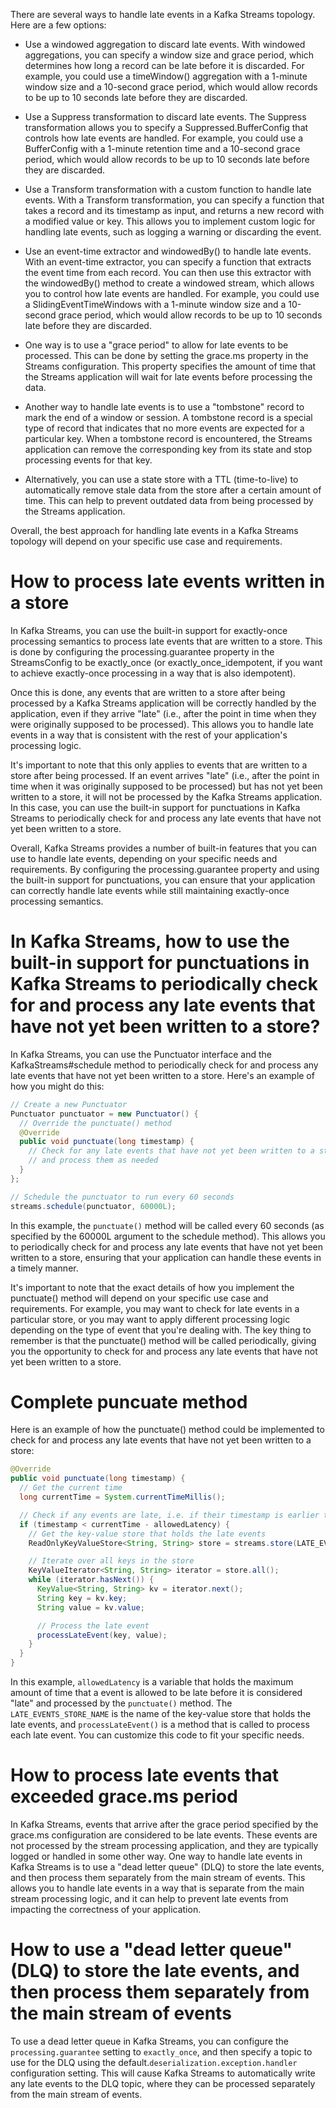 There are several ways to handle late events in a Kafka Streams topology. Here are a few options:

- Use a windowed aggregation to discard late events. With windowed aggregations, you can specify a window size and grace period, which determines how long a record can be late before it is discarded. For example, you could use a timeWindow() aggregation with a 1-minute window size and a 10-second grace period, which would allow records to be up to 10 seconds late before they are discarded.

- Use a Suppress transformation to discard late events. The Suppress transformation allows you to specify a Suppressed.BufferConfig that controls how late events are handled. For example, you could use a BufferConfig with a 1-minute retention time and a 10-second grace period, which would allow records to be up to 10 seconds late before they are discarded.

- Use a Transform transformation with a custom function to handle late events. With a Transform transformation, you can specify a function that takes a record and its timestamp as input, and returns a new record with a modified value or key. This allows you to implement custom logic for handling late events, such as logging a warning or discarding the event.

- Use an event-time extractor and windowedBy() to handle late events. With an event-time extractor, you can specify a function that extracts the event time from each record. You can then use this extractor with the windowedBy() method to create a windowed stream, which allows you to control how late events are handled. For example, you could use a SlidingEventTimeWindows with a 1-minute window size and a 10-second grace period, which would allow records to be up to 10 seconds late before they are discarded.

- One way is to use a "grace period" to allow for late events to be processed. This can be done by setting the grace.ms property in the Streams configuration. This property specifies the amount of time that the Streams application will wait for late events before processing the data.

- Another way to handle late events is to use a "tombstone" record to mark the end of a window or session. A tombstone record is a special type of record that indicates that no more events are expected for a particular key. When a tombstone record is encountered, the Streams application can remove the corresponding key from its state and stop processing events for that key.

- Alternatively, you can use a state store with a TTL (time-to-live) to automatically remove stale data from the store after a certain amount of time. This can help to prevent outdated data from being processed by the Streams application.

Overall, the best approach for handling late events in a Kafka Streams topology will depend on your specific use case and requirements.



# How to process late events written in a store

In Kafka Streams, you can use the built-in support for exactly-once processing semantics to process late events that are written to a store. This is done by configuring the processing.guarantee property in the StreamsConfig to be exactly_once (or exactly_once_idempotent, if you want to achieve exactly-once processing in a way that is also idempotent).

Once this is done, any events that are written to a store after being processed by a Kafka Streams application will be correctly handled by the application, even if they arrive "late" (i.e., after the point in time when they were originally supposed to be processed). This allows you to handle late events in a way that is consistent with the rest of your application's processing logic.

It's important to note that this only applies to events that are written to a store after being processed. If an event arrives "late" (i.e., after the point in time when it was originally supposed to be processed) but has not yet been written to a store, it will not be processed by the Kafka Streams application. In this case, you can use the built-in support for punctuations in Kafka Streams to periodically check for and process any late events that have not yet been written to a store.

Overall, Kafka Streams provides a number of built-in features that you can use to handle late events, depending on your specific needs and requirements. By configuring the processing.guarantee property and using the built-in support for punctuations, you can ensure that your application can correctly handle late events while still maintaining exactly-once processing semantics.


# In Kafka Streams, how to use the built-in support for punctuations in Kafka Streams to periodically check for and process any late events that have not yet been written to a store?

In Kafka Streams, you can use the Punctuator interface and the KafkaStreams#schedule method to periodically check for and process any late events that have not yet been written to a store. Here's an example of how you might do this:

```java
// Create a new Punctuator
Punctuator punctuator = new Punctuator() {
  // Override the punctuate() method
  @Override
  public void punctuate(long timestamp) {
    // Check for any late events that have not yet been written to a store
    // and process them as needed
  }
};

// Schedule the punctuator to run every 60 seconds
streams.schedule(punctuator, 60000L);
```


In this example, the `punctuate()` method will be called every 60 seconds (as specified by the 60000L argument to the schedule method). This allows you to periodically check for and process any late events that have not yet been written to a store, ensuring that your application can handle these events in a timely manner.

It's important to note that the exact details of how you implement the punctuate() method will depend on your specific use case and requirements. For example, you may want to check for late events in a particular store, or you may want to apply different processing logic depending on the type of event that you're dealing with. The key thing to remember is that the punctuate() method will be called periodically, giving you the opportunity to check for and process any late events that have not yet been written to a store.



# Complete puncuate method

Here is an example of how the punctuate() method could be implemented to check for and process any late events that have not yet been written to a store:

```java
@Override
public void punctuate(long timestamp) {
  // Get the current time
  long currentTime = System.currentTimeMillis();

  // Check if any events are late, i.e. if their timestamp is earlier than the current time minus the allowed latency
  if (timestamp < currentTime - allowedLatency) {
    // Get the key-value store that holds the late events
    ReadOnlyKeyValueStore<String, String> store = streams.store(LATE_EVENTS_STORE_NAME, QueryableStoreTypes.keyValueStore());

    // Iterate over all keys in the store
    KeyValueIterator<String, String> iterator = store.all();
    while (iterator.hasNext()) {
      KeyValue<String, String> kv = iterator.next();
      String key = kv.key;
      String value = kv.value;

      // Process the late event
      processLateEvent(key, value);
    }
  }
}
```

In this example, `allowedLatency` is a variable that holds the maximum amount of time that a event is allowed to be late before it is considered "late" and processed by the `punctuate()` method. The `LATE_EVENTS_STORE_NAME` is the name of the key-value store that holds the late events, and `processLateEvent()` is a method that is called to process each late event. You can customize this code to fit your specific needs.


# How to process late events that exceeded grace.ms period

In Kafka Streams, events that arrive after the grace period specified by the grace.ms configuration are considered to be late events. These events are not processed by the stream processing application, and they are typically logged or handled in some other way. One way to handle late events in Kafka Streams is to use a "dead letter queue" (DLQ) to store the late events, and then process them separately from the main stream of events. This allows you to handle late events in a way that is separate from the main stream processing logic, and it can help to prevent late events from impacting the correctness of your application.


# How to use a "dead letter queue" (DLQ) to store the late events, and then process them separately from the main stream of events
To use a dead letter queue in Kafka Streams, you can configure the `processing.guarantee` setting to `exactly_once`, and then specify a topic to use for the DLQ using the default.`deserialization.exception.handler` configuration setting. This will cause Kafka Streams to automatically write any late events to the DLQ topic, where they can be processed separately from the main stream of events.




